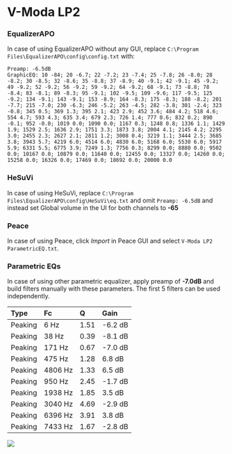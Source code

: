 # V-Moda LP2

### EqualizerAPO
In case of using EqualizerAPO without any GUI, replace `C:\Program Files\EqualizerAPO\config\config.txt`
with:
```
Preamp: -6.5dB
GraphicEQ: 10 -84; 20 -6.7; 22 -7.2; 23 -7.4; 25 -7.8; 26 -8.0; 28 -8.2; 30 -8.5; 32 -8.6; 35 -8.8; 37 -8.9; 40 -9.1; 42 -9.1; 45 -9.2; 49 -9.2; 52 -9.2; 56 -9.2; 59 -9.2; 64 -9.2; 68 -9.1; 73 -8.8; 78 -8.4; 83 -8.1; 89 -8.3; 95 -9.1; 102 -9.5; 109 -9.6; 117 -9.5; 125 -9.2; 134 -9.1; 143 -9.1; 153 -8.9; 164 -8.3; 175 -8.3; 188 -8.2; 201 -7.7; 215 -7.0; 230 -6.3; 246 -5.2; 263 -4.5; 282 -3.8; 301 -2.4; 323 -0.8; 345 0.5; 369 1.3; 395 2.1; 423 2.9; 452 3.6; 484 4.2; 518 4.6; 554 4.7; 593 4.3; 635 3.4; 679 2.3; 726 1.4; 777 0.6; 832 0.2; 890 -0.1; 952 -0.0; 1019 0.0; 1090 0.0; 1167 0.3; 1248 0.8; 1336 1.1; 1429 1.9; 1529 2.5; 1636 2.9; 1751 3.3; 1873 3.8; 2004 4.1; 2145 4.2; 2295 3.0; 2455 2.3; 2627 2.1; 2811 1.2; 3008 0.4; 3219 1.1; 3444 2.5; 3685 3.8; 3943 5.7; 4219 6.0; 4514 6.0; 4830 6.0; 5168 6.0; 5530 6.0; 5917 5.9; 6331 5.5; 6775 3.9; 7249 1.3; 7756 0.3; 8299 0.0; 8880 0.0; 9502 0.0; 10167 0.0; 10879 0.0; 11640 0.0; 12455 0.0; 13327 0.0; 14260 0.0; 15258 0.0; 16326 0.0; 17469 0.0; 18692 0.0; 20000 0.0
```

### HeSuVi
In case of using HeSuVi, replace `C:\Program Files\EqualizerAPO\config\HeSuVi\eq.txt` and omit `Preamp:
-6.5dB` and instead set Global volume in the UI for both channels to **-65**

### Peace
In case of using Peace, click *Import* in Peace GUI and select `V-Moda LP2 ParametricEQ.txt`.

### Parametric EQs
In case of using other parametric equalizer, apply preamp of **-7.0dB** and build filters manually with
these parameters. The first 5 filters can be used independently.

| Type    | Fc      |    Q | Gain    |
|:--------|:--------|:-----|:--------|
| Peaking | 6 Hz    | 1.51 | -6.2 dB |
| Peaking | 38 Hz   | 0.39 | -8.1 dB |
| Peaking | 171 Hz  | 0.67 | -7.0 dB |
| Peaking | 475 Hz  | 1.28 | 6.8 dB  |
| Peaking | 4806 Hz | 1.33 | 6.5 dB  |
| Peaking | 950 Hz  | 2.45 | -1.7 dB |
| Peaking | 1938 Hz | 1.85 | 3.5 dB  |
| Peaking | 3040 Hz | 4.69 | -2.9 dB |
| Peaking | 6396 Hz | 3.91 | 3.8 dB  |
| Peaking | 7433 Hz | 1.67 | -2.8 dB |

![](https://raw.githubusercontent.com/jaakkopasanen/AutoEq/master/results/headphonecom/headphonecom/V-Moda%20LP2/V-Moda%20LP2.png)